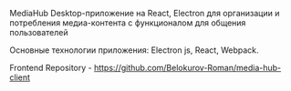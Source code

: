 MediaHub
Desktop-приложение на React, Electron для организации и потребления медиа-контента с функционалом для общения пользователей

Основные технологии приложения: Electron js, React, Webpack.

Frontend Repository - https://github.com/Belokurov-Roman/media-hub-client
















